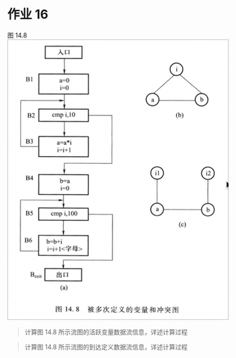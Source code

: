 # 作业 16

图 14.8
![Alt text](<CleanShot 2023-11-04 at 10.28.06.png>)

> 计算图 14.8 所示流图的活跃变量数据流信息，详述计算过程

> 计算图 14.8 所示流图的到达定义数据流信息，详述计算过程
